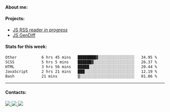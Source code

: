 #### About me:

#### Projects:
- [JS RSS reader *in progress*](https://github.com/GKoil/frontend-project-lvl3)
- [JS GenDiff](https://github.com/GKoil/GenDiff)

#### Stats for this week:
<!--START_SECTION:waka-->

```txt
Other           6 hrs 45 mins   ████████▓░░░░░░░░░░░░░░░░   34.95 %
SCSS            5 hrs 5 mins    ██████▓░░░░░░░░░░░░░░░░░░   26.37 %
HTML            3 hrs 56 mins   █████░░░░░░░░░░░░░░░░░░░░   20.44 %
JavaScript      2 hrs 21 mins   ███░░░░░░░░░░░░░░░░░░░░░░   12.19 %
Bash            21 mins         ▒░░░░░░░░░░░░░░░░░░░░░░░░   01.86 %
```

<!--END_SECTION:waka-->
---
#### Contacts:

<a target='_blank' title='LinkedIn' href="https://www.linkedin.com/in/gkoil/">
  <img src="https://img.shields.io/badge/LinkedIn-0077B5?style=for-the-badge&logo=linkedin&logoColor=white" />
</a>
<a target='_blank' title='Telegram' href="https://t.me/gkoil">
  <img src="https://img.shields.io/badge/Telegram-2CA5E0?style=for-the-badge&logo=telegram&logoColor=white" />
</a>
<a target='_blank' title='Gmail' href="mailto: gk.grigorev@gmail.com">
  <img src="https://img.shields.io/badge/Gmail-D14836?style=for-the-badge&logo=gmail&logoColor=white" />
</a>

